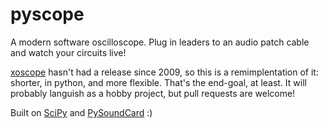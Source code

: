 # pyscope

A modern software oscilloscope. Plug in leaders to an audio patch cable and watch your circuits live!

[xoscope](http://xoscope.sourceforge.net/) hasn't had a release since 2009,
so this is a remimplentation of it: shorter, in python, and more flexible. That's the end-goal, at least. It will probably languish as a hobby project, but pull requests are welcome!

Built on [SciPy](http://scipy.org) and [PySoundCard](https://github.com/bastibe/PySoundCard/) :)
